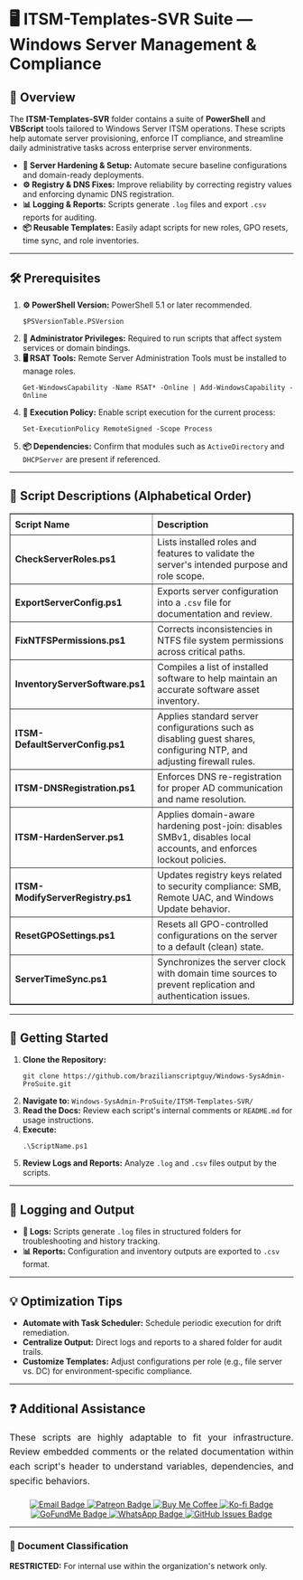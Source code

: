 <div>
  <h1>🖥️ ITSM-Templates-SVR Suite — Windows Server Management & Compliance</h1>

  <h2>📝 Overview</h2>
  <p>
    The <strong>ITSM-Templates-SVR</strong> folder contains a suite of <strong>PowerShell</strong> and <strong>VBScript</strong> tools tailored to 
    Windows Server ITSM operations. These scripts help automate server provisioning, enforce IT compliance, and streamline daily administrative tasks across enterprise server environments.
  </p>

  <ul>
    <li><strong>🔧 Server Hardening & Setup:</strong> Automate secure baseline configurations and domain-ready deployments.</li>
    <li><strong>⚙️ Registry & DNS Fixes:</strong> Improve reliability by correcting registry values and enforcing dynamic DNS registration.</li>
    <li><strong>📊 Logging & Reports:</strong> Scripts generate <code>.log</code> files and export <code>.csv</code> reports for auditing.</li>
    <li><strong>📦 Reusable Templates:</strong> Easily adapt scripts for new roles, GPO resets, time sync, and role inventories.</li>
  </ul>

  <hr />

  <h2>🛠️ Prerequisites</h2>
  <ol>
    <li>
      <strong>⚙️ PowerShell Version:</strong> PowerShell 5.1 or later recommended.<br>
      <pre><code>$PSVersionTable.PSVersion</code></pre>
    </li>
    <li>
      <strong>🔑 Administrator Privileges:</strong> Required to run scripts that affect system services or domain bindings.</li>
    <li>
      <strong>🖥️ RSAT Tools:</strong> Remote Server Administration Tools must be installed to manage roles.<br>
      <pre><code>Get-WindowsCapability -Name RSAT* -Online | Add-WindowsCapability -Online</code></pre>
    </li>
    <li>
      <strong>🔧 Execution Policy:</strong> Enable script execution for the current process:<br>
      <pre><code>Set-ExecutionPolicy RemoteSigned -Scope Process</code></pre>
    </li>
    <li>
      <strong>📦 Dependencies:</strong> Confirm that modules such as <code>ActiveDirectory</code> and <code>DHCPServer</code> are present if referenced.</li>
  </ol>

  <hr />

  <h2>📄 Script Descriptions (Alphabetical Order)</h2>
  <table border="1" style="border-collapse: collapse; width: 100%; text-align: left;">
    <thead>
      <tr>
        <th style="padding: 8px;"><strong>Script Name</strong></th>
        <th style="padding: 8px;">Description</th>
      </tr>
    </thead>
    <tbody>
      <tr><td><strong>CheckServerRoles.ps1</strong></td><td>Lists installed roles and features to validate the server's intended purpose and role scope.</td></tr>
      <tr><td><strong>ExportServerConfig.ps1</strong></td><td>Exports server configuration into a <code>.csv</code> file for documentation and review.</td></tr>
      <tr><td><strong>FixNTFSPermissions.ps1</strong></td><td>Corrects inconsistencies in NTFS file system permissions across critical paths.</td></tr>
      <tr><td><strong>InventoryServerSoftware.ps1</strong></td><td>Compiles a list of installed software to help maintain an accurate software asset inventory.</td></tr>
      <tr><td><strong>ITSM-DefaultServerConfig.ps1</strong></td><td>Applies standard server configurations such as disabling guest shares, configuring NTP, and adjusting firewall rules.</td></tr>
      <tr><td><strong>ITSM-DNSRegistration.ps1</strong></td><td>Enforces DNS re-registration for proper AD communication and name resolution.</td></tr>
      <tr><td><strong>ITSM-HardenServer.ps1</strong></td><td>Applies domain-aware hardening post-join: disables SMBv1, disables local accounts, and enforces lockout policies.</td></tr>
      <tr><td><strong>ITSM-ModifyServerRegistry.ps1</strong></td><td>Updates registry keys related to security compliance: SMB, Remote UAC, and Windows Update behavior.</td></tr>
      <tr><td><strong>ResetGPOSettings.ps1</strong></td><td>Resets all GPO-controlled configurations on the server to a default (clean) state.</td></tr>
      <tr><td><strong>ServerTimeSync.ps1</strong></td><td>Synchronizes the server clock with domain time sources to prevent replication and authentication issues.</td></tr>
    </tbody>
  </table>

  <hr />

  <h2>🚀 Getting Started</h2>
  <ol>
    <li><strong>Clone the Repository:</strong><br>
      <pre><code>git clone https://github.com/brazilianscriptguy/Windows-SysAdmin-ProSuite.git</code></pre>
    </li>
    <li><strong>Navigate to:</strong> <code>Windows-SysAdmin-ProSuite/ITSM-Templates-SVR/</code></li>
    <li><strong>Read the Docs:</strong> Review each script's internal comments or <code>README.md</code> for usage instructions.</li>
    <li><strong>Execute:</strong><br>
      <pre><code>.\ScriptName.ps1</code></pre>
    </li>
    <li><strong>Review Logs and Reports:</strong> Analyze <code>.log</code> and <code>.csv</code> files output by the scripts.</li>
  </ol>

  <hr />

  <h2>📝 Logging and Output</h2>
  <ul>
    <li><strong>📄 Logs:</strong> Scripts generate <code>.log</code> files in structured folders for troubleshooting and history tracking.</li>
    <li><strong>📊 Reports:</strong> Configuration and inventory outputs are exported to <code>.csv</code> format.</li>
  </ul>

  <hr />

  <h2>💡 Optimization Tips</h2>
  <ul>
    <li><strong>Automate with Task Scheduler:</strong> Schedule periodic execution for drift remediation.</li>
    <li><strong>Centralize Output:</strong> Direct logs and reports to a shared folder for audit trails.</li>
    <li><strong>Customize Templates:</strong> Adjust configurations per role (e.g., file server vs. DC) for environment-specific compliance.</li>
  </ul>

  <hr />

  <h2>❓ Additional Assistance</h2>
  <p style="text-align: justify; font-size: 16px; line-height: 1.6;">
    These scripts are highly adaptable to fit your infrastructure. Review embedded comments or the related documentation within 
    each script's header to understand variables, dependencies, and specific behaviors.
  </p>

  <div align="center" style="margin-top: 20px;">
    <a href="mailto:luizhamilton.lhr@gmail.com" target="_blank">
      <img src="https://img.shields.io/badge/Email-luizhamilton.lhr@gmail.com-D14836?style=for-the-badge&logo=gmail" alt="Email Badge">
    </a>
    <a href="https://patreon.com/brazilianscriptguy" target="_blank">
      <img src="https://img.shields.io/badge/Support-Patreon-red?style=for-the-badge&logo=patreon" alt="Patreon Badge">
    </a>
    <a href="https://buymeacoffee.com/brazilianscriptguy" target="_blank">
      <img src="https://img.shields.io/badge/Buy%20Me%20a%20Coffee-yellow?style=for-the-badge&logo=buymeacoffee" alt="Buy Me Coffee">
    </a>
    <a href="https://ko-fi.com/brazilianscriptguy" target="_blank">
      <img src="https://img.shields.io/badge/Ko--fi-Support-blue?style=for-the-badge&logo=kofi" alt="Ko-fi Badge">
    </a>
    <a href="https://gofund.me/4599d3e6" target="_blank">
      <img src="https://img.shields.io/badge/GoFundMe-Donate-green?style=for-the-badge&logo=gofundme" alt="GoFundMe Badge">
    </a>
    <a href="https://whatsapp.com/channel/0029VaEgqC50G0XZV1k4Mb1c" target="_blank">
      <img src="https://img.shields.io/badge/Join%20Us-WhatsApp-25D366?style=for-the-badge&logo=whatsapp" alt="WhatsApp Badge">
    </a>
    <a href="https://github.com/brazilianscriptguy/Windows-SysAdmin-ProSuite/issues" target="_blank">
      <img src="https://img.shields.io/badge/Report%20Issues-GitHub-blue?style=for-the-badge&logo=github" alt="GitHub Issues Badge">
    </a>
  </div>

  <hr />
  <h3>📂 Document Classification</h3>
  <p><strong>RESTRICTED:</strong> For internal use within the organization's network only.</p>
</div>
